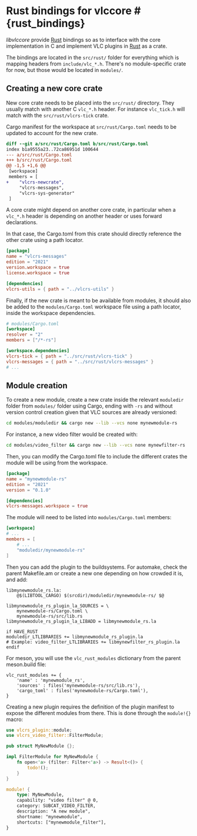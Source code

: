 # Rust bindings for vlccore #{rust_bindings}

_libvlccore_ provide [Rust] bindings so as to interface with the core
implementation in C and implement VLC plugins in [Rust] as a crate.

The bindings are located in the `src/rust/` folder for everything which
is mapping headers from `include/vlc_*.h`. There's no module-specific
crate for now, but those would be located in `modules/`.

[Rust]: https://www.rust-lang.org/

## Creating a new core crate

New core crate needs to be placed into the `src/rust/` directory. They
usually match with another C `vlc_*.h` header. For instance `vlc_tick.h`
will match with the `src/rust/vlcrs-tick` crate.

Cargo manifest for the workspace at `src/rust/Cargo.toml` needs to be
updated to account for the new crate.

```diff
diff --git a/src/rust/Cargo.toml b/src/rust/Cargo.toml
index b1a9555a23..72ca86951d 100644
--- a/src/rust/Cargo.toml
+++ b/src/rust/Cargo.toml
@@ -1,5 +1,6 @@
 [workspace]
 members = [
+    "vlcrs-newcrate",
     "vlcrs-messages",
     "vlcrs-sys-generator"
 ]
```

A core crate might depend on another core crate, in particular when a
`vlc_*.h` header is depending on another header or uses forward
declarations.

In that case, the Cargo.toml from this crate should directly reference
the other crate using a path locator.

```toml
[package]
name = "vlcrs-messages"
edition = "2021"
version.workspace = true
license.workspace = true

[dependencies]
vlcrs-utils = { path = "../vlcrs-utils" }
```

Finally, if the new crate is meant to be available from modules, it
should also be added to the `modules/Cargo.toml` workspace file using a
path locator, inside the workspace dependencies.

```toml
# modules/Cargo.toml
[workspace]
resolver = "2"
members = ["/*-rs"]

[workspace.dependencies]
vlcrs-tick = { path = "../src/rust/vlcrs-tick" }
vlcrs-messages = { path = "../src/rust/vlcrs-messages" }
# ...
```

## Module creation

To create a new module, create a new crate inside the relevant
`moduledir` folder from `modules/` folder using Cargo, ending with `-rs`
and without version control creation given that VLC sources are already
versioned:

```bash
cd modules/moduledir && cargo new --lib --vcs none mynewmodule-rs
```

For instance, a new video filter would be created with:

```bash
cd modules/video_filter && cargo new --lib --vcs none mynewfilter-rs
```

Then, you can modify the Cargo.toml file to include the different crates
the module will be using from the workspace.

```toml
[package]
name = "mynewmodule-rs"
edition = "2021"
version = "0.1.0"

[dependencies]
vlcrs-messages.workspace = true
```

The module will need to be listed into `modules/Cargo.toml` members:

```toml
[workspace]
# ...
members = [
    # ...
    "moduledir/mynewmodule-rs"
]
```

Then you can add the plugin to the buildsystems. For automake, check the
parent Makefile.am or create a new one depending on how crowded it is,
and add:

```make
libmynewmodule_rs.la:
	@$(LIBTOOL_CARGO) $(srcdir)/moduledir/mynewmodule-rs/ $@

libmynewmodule_rs_plugin_la_SOURCES = \
	mynewmodule-rs/Cargo.toml \
	mynewmodule-rs/src/lib.rs 
libmynewmodule_rs_plugin_la_LIBADD = libmynewmodule_rs.la

if HAVE_RUST
moduledir_LTLIBRARIES += libmynewmodule_rs_plugin.la
# Example: video_filter_LTLIBRARIES += libmynewfilter_rs_plugin.la
endif
```

For meson, you will use the `vlc_rust_modules` dictionary from the
parent meson.build file:

```
vlc_rust_modules += {
    'name' : 'mynewmodule_rs',
    'sources' : files('mynewmodule-rs/src/lib.rs'),
    'cargo_toml' : files('mynewmodule-rs/Cargo.toml'),
}
```

Creating a new plugin requires the definition of the plugin manifest to
expose the different modules from there. This is done through the
`module!{}` macro:

```rust
use vlcrs_plugin::module;
use vlcrs_video_filter::FilterModule;

pub struct MyNewModule {};

impl FilterModule for MyNewModule {
    fn open<'a> (filter: Filter<'a>) -> Result<()> {
        todo!();
    }
}

module! {
    type: MyNewModule,
    capability: "video filter" @ 0,
    category: SUBCAT_VIDEO_FILTER,
    description: "A new module",
    shortname: "mynewmodule",
    shortcuts: ["mynewmodule_filter"],
}
```
